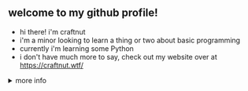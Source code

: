 ## welcome to my github profile!

- hi there! i'm craftnut
- i'm a minor looking to learn a thing or two about basic programming
- currently i'm learning some Python
- i don't have much more to say, check out my website over at https://craftnut.wtf/

<details>
<summary> more info </summary>

## would like to learn:
- ✅basic HTML + CSS (done)
- ▶️basic Python (in progress)
- ❌C++ or C# (future)

## profile statistics
[![Anurag's GitHub stats](https://github-readme-stats.vercel.app/api?username=craftnut)](https://github.com/anuraghazra/github-readme-stats)

</details>
